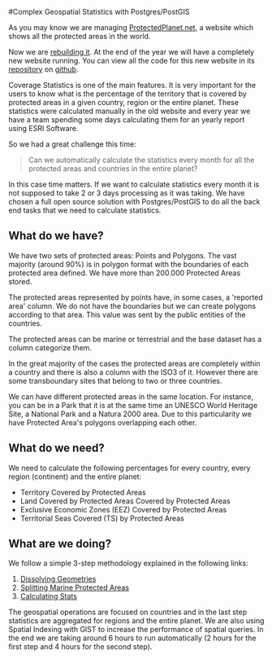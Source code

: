 #Complex Geospatial Statistics with Postgres/PostGIS

As you may know we are managing [ProtectedPlanet.net](http://www.protectedplanet.net), a website which shows all the protected areas in the world.

Now we are [rebuilding it](http://alpha.protectedplanet.net). At the end of the year we will have a completely new website running. You can view all the code for this new website in its [repository](https://github.com/unepwcmc/ProtectedPlanet) on [github](https://github.com).

Coverage Statistics is one of the main features. It is very important for the users to know what is the percentage of the territory that is covered by protected areas in a given country, region or the entire planet. These statistics were calculated manually in the old website and every year we have a team spending some days calculating them for an yearly report using ESRI Software.

So we had a great challenge this time:

> Can we automatically calculate the statistics every month for all the protected areas and countries in the entire planet?

In this case time matters. If we want to calculate statistics every month it is not supposed to take 2 or 3 days processing as it was taking. We have chosen a full open source solution with Postgres/PostGIS to do all the back end tasks that we need to calculate statistics.

## What do we have?

We have two sets of protected areas: Points and Polygons. The vast majority (around 90%) is in polygon format with the boundaries of each protected area defined. We have more than 200.000 Protected Areas stored.

The protected areas represented by points have, in some cases, a 'reported area' column. We do not have the boundaries but we can create polygons according to that area. This value was sent by the public entities of the countries.

The protected areas can be marine or terrestrial and the base dataset has a column categorize them.

In the great majority of the cases the protected areas are completely within a country and there is also a column with the ISO3 of it. However there are some transboundary sites that belong to two or three countries.

We can have different protected areas in the same location. For instance, you can be in a Park that it is at the same time an UNESCO World Heritage Site, a National Park and a Natura 2000 area. Due to this particularity we have Protected Area's polygons overlapping each other.

## What do we need?

We need to calculate the following percentages for every country, every region (continent) and the entire planet:

* Territory Covered by Protected Areas
* Land Covered by Protected Areas Covered by Protected Areas
* Exclusive Economic Zones (EEZ) Covered by Protected Areas
* Territorial Seas Covered (TS) by Protected Areas

## What are we doing?

We follow a simple 3-step methodology explained in the following links:

1. [Dissolving Geometries](dissolving_geometries.md)
2. [Splitting Marine Protected Areas](marine_intersection.md)
3. [Calculating Stats](stats_calculator.md)

The geospatial operations are focused on countries and in the last step statistics are aggregated for regions and the entire planet. We are also using Spatial Indexing with GIST to increase the performance of spatial queries.
In the end we are taking around 6 hours to run automatically (2 hours for the first step and 4 hours for the second step).